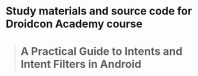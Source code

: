 # Study materials and source code for **Droidcon Academy** course 
> # A Practical Guide to Intents and Intent Filters in Android
